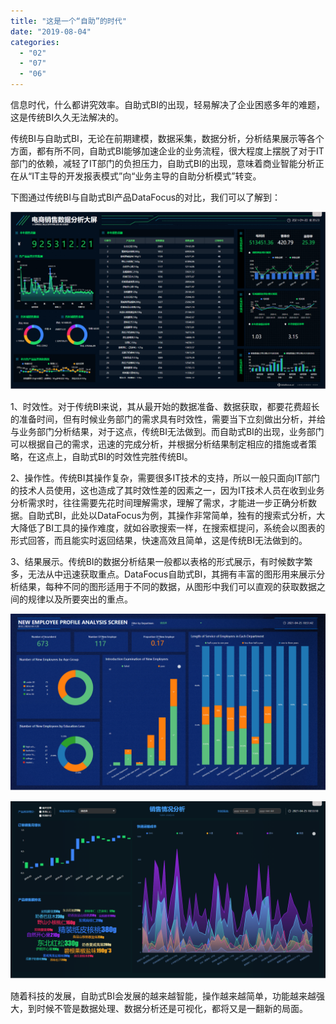 ```yaml
---
title: "这是一个“自助”的时代"
date: "2019-08-04"
categories: 
  - "02"
  - "07"
  - "06"
---
```


信息时代，什么都讲究效率。自助式BI的出现，轻易解决了企业困惑多年的难题，这是传统BI久久无法解决的。

传统BI与自助式BI，无论在前期建模，数据采集，数据分析，分析结果展示等各个方面，都有所不同，自助式BI能够加速企业的业务流程，很大程度上摆脱了对于IT部门的依赖，减轻了IT部门的负担压力，自助式BI的出现，意味着商业智能分析正在从“IT主导的开发报表模式”向“业务主导的自助分析模式”转变。

下图通过传统BI与自助式BI产品DataFocus的对比，我们可以了解到：

![](images/word-image-29.png)

1、时效性。对于传统BI来说，其从最开始的数据准备、数据获取，都要花费超长的准备时间，但有时候业务部门的需求具有时效性，需要当下立刻做出分析，并给与业务部门分析结果，对于这点，传统BI无法做到。而自助式BI的出现，业务部门可以根据自己的需求，迅速的完成分析，并根据分析结果制定相应的措施或者策略，在这点上，自助式BI的时效性完胜传统BI。

2、操作性。传统BI其操作复杂，需要很多IT技术的支持，所以一般只面向IT部门的技术人员使用，这也造成了其时效性差的因素之一，因为IT技术人员在收到业务分析需求时，往往需要先花时间理解需求，理解了需求，才能进一步正确分析数据。自助式BI，此处以DataFocus为例，其操作非常简单，独有的搜索式分析，大大降低了BI工具的操作难度，就如谷歌搜索一样，在搜索框提问，系统会以图表的形式回答，而且能实时返回结果，快速高效且简单，这是传统BI无法做到的。

3、结果展示。传统BI的数据分析结果一般都以表格的形式展示，有时候数字繁多，无法从中迅速获取重点。DataFocus自助式BI，其拥有丰富的图形用来展示分析结果，每种不同的图形适用于不同的数据，从图形中我们可以直观的获取数据之间的规律以及所要突出的重点。

![](images/word-image-30.png)

![](images/word-image-31.png)

随着科技的发展，自助式BI会发展的越来越智能，操作越来越简单，功能越来越强大，到时候不管是数据处理、数据分析还是可视化，都将又是一翻新的局面。
